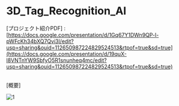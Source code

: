 # 3D_Tag_Recognition_AI


[プロジェクト紹介PDF] : [https://docs.google.com/presentation/d/1Gq67Y1DWn9QP-l-pWFcKh34bXQ7Qvi3l/edit?usp=sharing&ouid=112650987224829524513&rtpof=true&sd=true](https://docs.google.com/presentation/d/19quX-l8VNTnYW9SbfyO5R1snunheq4mc/edit?usp=sharing&ouid=112650987224829524513&rtpof=true&sd=true)
<br><br>


[概要]

![1](https://github.com/user-attachments/assets/bffa7889-ed64-4aef-97bb-7cb0261172ac)

